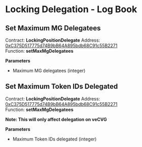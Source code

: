 # Locking Delegation - Log Book

## Set Maximum MG Delegatees

Contract: **LockingPositionDelegate**
Address: [0xC375D517775d74B9bB64A895bdb68C91c55B2271](https://etherscan.io/address/0xC375D517775d74B9bB64A895bdb68C91c55B2271#code)\
Function: **setMaxMgDelegatees**

**Parameters**
- Maximum MG delegatees (integer)

## Set Maximum Token IDs Delegated

Contract: **LockingPositionDelegate**
Address: [0xC375D517775d74B9bB64A895bdb68C91c55B2271](https://etherscan.io/address/0xC375D517775d74B9bB64A895bdb68C91c55B2271#code)\
Function: **setMaxMgDelegatees**

**Note: This will only affect delegation on veCVG**

**Parameters**
- Maximum Token IDs delegated (integer)

